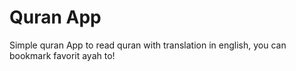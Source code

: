 # Quran App

Simple quran App to read quran with translation in english, you can bookmark favorit ayah to!
